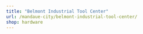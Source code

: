 ```yaml
---
title: "Belmont Industrial Tool Center"
url: /mandaue-city/belmont-industrial-tool-center/
shop: hardware
---
```


